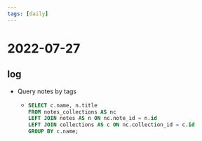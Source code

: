 ```yaml
---
tags: [daily]
---
```


# 2022-07-27

## log
- Query notes by tags
  - ```sql
    SELECT c.name, n.title
    FROM notes_collections AS nc
    LEFT JOIN notes AS n ON nc.note_id = n.id
    LEFT JOIN collections AS c ON nc.collection_id = c.id
    GROUP BY c.name;
    ```
